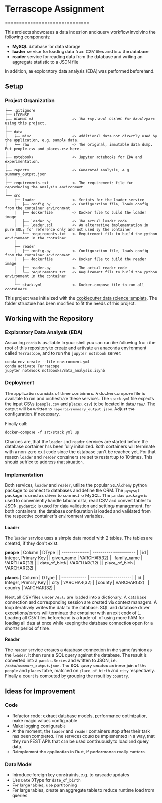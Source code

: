 # Terrascope Assignment
==============================

This projects showcases a data ingestion and query workflow involving the following components:
  * **MySQL** database for data storage
  * **loader** service for loading data from CSV files and into the database
  * **reader** service for reading data from the database and writing an aggregate statistic to a JSON file

In addition, an exploratory data analysis (EDA) was performed beforehand.

## Setup

### Project Organization


    ├── .gitignore
    ├── LICENSE
    ├── README.md                  <- The top-level README for developers using this project.
    |
    ├── data
    │   ├── misc                   <- Additional data not directly used by the application, e.g. sample data.
    │   └── raw                    <- The original, immutable data dump. Put people.csv and places.csv here.
    |
    ├── notebooks                  <- Jupyter notebooks for EDA and experimentation.
    │
    ├── reports                    <- Generated analysis, e.g. summary_output.json
    │
    ├── requirements.txt           <- The requirements file for reproducing the analysis environment
    │
    └── src
        ├── loader                 <- Scripts for the loader service
        |   ├── config.py          <- Configuration file, loads config from the container environment
        |   ├── dockerfile         <- Docker file to build the loader image
        |   ├── loader.py          <- The actual loader code
        |   ├── loader.sql         <- An alternative implementation in pure SQL; for reference only and not used by the container
        │   └── requirements.txt   <- Requirement file to build the python environment in the container
        │
        ├── reader
        │   ├── config.py          <- Configuration file, loads config from the container environment
        |   ├── dockerfile         <- Docker file to build the reader image
        |   ├── reader.py          <- The actual reader code
        │   └── requirements.txt   <- Requirement file to build the python environment in the container
        │
        └── stack.yml              <- Docker-compose file to run all containers

This project was initialized with the [cookiecutter data science template](https://github.com/drivendata/cookiecutter-data-science). The folder structure has been modified to fit the needs of this project.

## Working with the Repository

### Exploratory Data Analysis (EDA)

Assuming `conda` is available in your shell you can run the following from the root of this repository to create and activate an anaconda environment called `Terrascope`, and to run the `jupyter notebook` server:

```
conda env create --file environment.yml
conda activate Terrascope
jupyter notebook notebooks/data_analysis.ipynb
```

### Deployment

The application consists of three containers. A docker compose file is available to run and orchestrate these services.
The `stack.yml` file expects the input CSVs (`people.csv` and `places.csv`) to be located in `data/raw/`. The output will be written to `reports/summary_output.json`. Adjust the configuration, if necessary.

Finally call:
```
docker-compose -f src/stack.yml up
```

Chances are, that the `loader` and `reader` services are started before the database container has been fully initialized. Both containers will terminate with a non-zero exit code since the database can't be reached yet. For that reason `loader` and `reader` containers are set to restart up to 10 times. This should suffice to address that situation. 

### Implementation

Both services, `loader` and `reader`, utilize the popular `SQLAlchemy` python package to connect to databases and define the ORM. The `pymysql` package is used as driver to connect to MySQL. The `pandas` package is used to conveniently handle tabular data, read CSV and convert tables to JSON. `pydantic` is used for data validation and settings management. For both containers, the database configuration is loaded and validated from the respective container's environment variables.

#### Loader

The `loader` service uses a simple data model with 2 tables. The tables are created, if they don't exist. 

**people**
| Column         | DType                  |
| -------------- | ---------------------- |
| id             | Integer, Primary Key   |
| given_name     | VARCHAR(32)            |
| family_name    | VARCHAR(32)            |
| date_of_birth  | VARCHAR(32)            |
| place_of_birth | VARCHAR(32)            |

**places**
| Column        | DType                 |
| ------------- | --------------------- |
| id            | Integer, Primary Key  |
| city          | VARCHAR(32)           |
| county        | VARCHAR(32)           |
| country       | VARCHAR(32)           |

Next, all CSV files under `/data` are loaded into a dictionary. A database connection and corresponding session are created via context managers. A loop iteratively writes the data to the database. SQL and database driver exceptions/errors will terminate the container with an exit code of `1`. Loading all CSV files beforehand is a trade-off of using more RAM for loading all data at once while keeping the database connection open for a shorter period of time.

#### Reader

The `reader` service creates a database connection in the same fashion as the `loader`. It then runs a SQL query against the database. The result is converted into a `pandas.Series` and written to JSON, i.e. `/data/summary_output.json`.
The SQL query creates an inner join of the `people` and `places` table, matched on `place_of_birth` and `city` respectively. Finally a count is computed by grouping the result by `country`.

## Ideas for Improvement

### Code
  * Refactor code: extract database models, performance optimization, make magic values configurable
  * Make logging configurable
  * At the moment, the `loader` and `reader` containers stop after their task has been completed. The services could be implemented in a way, that they run REST APIs that can be used continuously to load and query data.
  * Reimplement the application in Rust, if performance really matters

### Data Model
  * Introduce foreign key constraints, e.g. to cascade updates
  * Use `Date` DType for `date_of_birth`
  * For large tables, use partitioning
  * For large tables, create an aggregate table to reduce runtime load from queries
  
